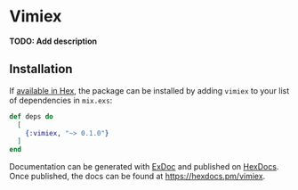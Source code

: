 # Vimiex

**TODO: Add description**

## Installation

If [available in Hex](https://hex.pm/docs/publish), the package can be installed
by adding `vimiex` to your list of dependencies in `mix.exs`:

```elixir
def deps do
  [
    {:vimiex, "~> 0.1.0"}
  ]
end
```

Documentation can be generated with [ExDoc](https://github.com/elixir-lang/ex_doc)
and published on [HexDocs](https://hexdocs.pm). Once published, the docs can
be found at <https://hexdocs.pm/vimiex>.

